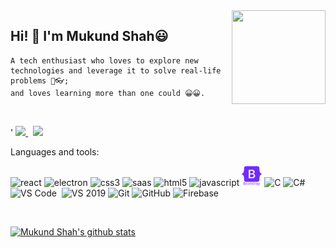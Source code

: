 <img align ="right" src = "https://i.imgur.com/fwO0TqB.jpeg" width="150" height="150">

## Hi! 👋 I'm Mukund Shah😃

    A tech enthusiast who loves to explore new technologies and leverage it to solve real-life problems 🎢👓;
    and loves learning more than one could 😀😀.

<br/>

 <p>'

  <a href="https://www.linkedin.com/in/mukundshah2058/">
    <img src="https://img.shields.io/badge/Mukund-Shah-blue?logo=linkedin">
  </a> &nbsp; 
  <a href="https://instagram.com/mukund_shah2058">
    <img src="https://img.shields.io/badge/@mukund__shah2058-black?style=flat&logo=instagram">
  </a>
 
</p>

Languages and tools:

<p align="left">

<img src=https://devicons.github.io/devicon/devicon.git/icons/react/react-original-wordmark.svg alt=react title=React width="32" height="32"/>

<img src=https://devicons.github.io/devicon/devicon.git/icons/electron/electron-original.svg alt=electron title=Electron width="32" height="32"/>

<img src=https://devicons.github.io/devicon/devicon.git/icons/css3/css3-original-wordmark.svg alt=css3 title="CSS 3" width="32" height="32"/>

<img src=https://devicons.github.io/devicon/devicon.git/icons/sass/sass-original.svg alt=saas title="Saas" width="32" height="32"/>

<img src=https://devicons.github.io/devicon/devicon.git/icons/html5/html5-original-wordmark.svg alt=html5 title="HTML 5" width="32" height="32"/>

<img src=https://devicons.github.io/devicon/devicon.git/icons/javascript/javascript-original.svg alt=javascript title=JavaScript width="32" height="32"/>

<img src=https://raw.githubusercontent.com/devicons/devicon/master/icons/bootstrap/bootstrap-plain-wordmark.svg alt=Bootstrap title=Bootstrap width="32" height="32"/>

<img src=https://devicons.github.io/devicon/devicon.git/icons/c/c-original.svg alt="C" title="C (Basics)" width="32" height="32"/>

 <img src="https://devicons.github.io/devicon/devicon.git/icons/csharp/csharp-original.svg" alt="C#" title="C#" width="32" height="32"/> 
 
 <img src=https://upload.wikimedia.org/wikipedia/commons/thumb/9/9a/Visual_Studio_Code_1.35_icon.svg/1024px-Visual_Studio_Code_1.35_icon.svg.png alt="VS Code" title="Visual Studio Code" width="32" height="32"/>

 <img src="" alt="" width="10">
 
 <img src=https://visualstudio.microsoft.com/wp-content/uploads/2019/02/VSWinIcon_100x.png alt="VS 2019" title="Visual Studio 2019" width="32" height="32"/>

 <img src=https://devicons.github.io/devicon/devicon.git/icons/git/git-original.svg title="Git" alt="Git" width="32" height="32"/>
 
 <img src=https://devicons.github.io/devicon/devicon.git/icons/github/github-original.svg title="GitHub" alt="GitHub" width="32" height="32"/>

 <img src=https://www.gstatic.com/devrel-devsite/prod/v425077d6c7be97246d05a953898cb9591a173a3cef753a451b8729896196bc0a/firebase/images/touchicon-180.png alt="Firebase" title="Firebase" width="32" height="32"/>
 </p>

<br/>

[![Mukund Shah's github stats](https://github-readme-stats.vercel.app/api?username=mukundshah)](https://github.com/mukundshah)

